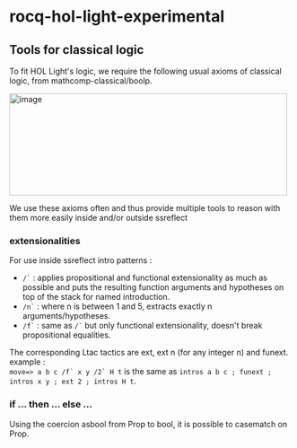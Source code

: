 # rocq-hol-light-experimental

## Tools for classical logic
To fit HOL Light's logic, we require the following usual axioms of classical logic, from mathcomp-classical/boolp.

<img width="495" height="182" alt="image" src="https://github.com/user-attachments/assets/34ea7276-fde1-4ea7-821a-338094000f7d" />


We use these axioms often and thus provide multiple tools to reason with them more easily inside and/or outside ssreflect

### extensionalities  
For use inside ssreflect intro patterns :
- `` /` ``  : applies propositional and functional extensionality as much as possible and puts the resulting function arguments and hypotheses on top of the stack for named introduction.
- `` /n` ``   : where n is between 1 and 5, extracts exactly n arguments/hypotheses.
- `` /f` `` : same as `` /` `` but only functional extensionality, doesn't break propositional equalities.

The corresponding Ltac tactics are ext, ext n (for any integer n) and funext. example :  
``move=> a b c /f` x y /2` H t`` is the same as ``intros a b c ; funext ; intros x y ; ext 2 ; intros H t``.

### if ... then ... else ...
Using the coercion asbool from Prop to bool, it is possible to casematch on Prop.
